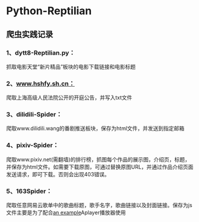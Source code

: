 # Python-Reptilian
## 爬虫实践记录


### 1、dytt8-Reptilian.py：

  抓取电影天堂“新片精品”板块的电影下载链接和电影标题
  
### 2、www.hshfy.sh.cn：

  爬取上海高级人民法院公开的开庭公告，并写入txt文件
  
### 3、dilidili-Spider：
爬取www.dilidili.wang的番剧推送板块，保存为html文件，并发送到指定邮箱
  
### 4、pixiv-Spider：

  爬取www.pixiv.net(需翻墙)的排行榜，抓图每个作品的展示图，介绍页，标题，并保存为html文件。如需要下载原图，可通过替换原图URL，并通过作品介绍页面发送请求，即可下载。否则会出现403错误。
  
### 5、163Spider：

  爬取任意网易云歌单中的歌曲标题，歌手名字，歌曲链接以及封面链接。保存为js文件主要是为了配合[an example](https://aplayer.js.org/#/zh-Hans/ "Title")Aplayer播放器使用
